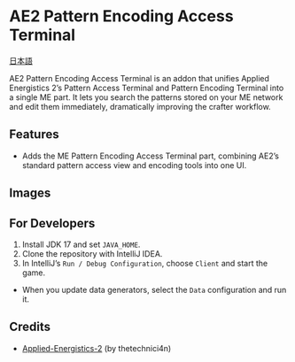 # AE2 Pattern Encoding Access Terminal

[日本語](README.ja.md)

AE2 Pattern Encoding Access Terminal is an addon that unifies Applied Energistics 2’s Pattern Access Terminal and Pattern Encoding Terminal into a single ME part. It lets you search the patterns stored on your ME network and edit them immediately, dramatically improving the crafter workflow.

## Features
- Adds the ME Pattern Encoding Access Terminal part, combining AE2’s standard pattern access view and encoding tools into one UI.

## Images

## For Developers
1. Install JDK 17 and set `JAVA_HOME`.
2. Clone the repository with IntelliJ IDEA.
3. In IntelliJ’s `Run / Debug Configuration`, choose `Client` and start the game.
- When you update data generators, select the `Data` configuration and run it.

## Credits
- [Applied-Energistics-2](https://www.curseforge.com/minecraft/mc-mods/applied-energistics-2) (by thetechnici4n)
